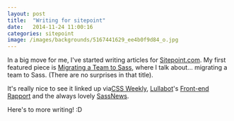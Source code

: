 ```yaml
---
layout: post
title:  "Writing for sitepoint"
date:   2014-11-24 11:00:16
categories: sitepoint
image: /images/backgrounds/5167441629_ee4b0f9d84_o.jpg
---
```


In a big move for me, I've started writing articles for <a href="http://sitepoint.com">Sitepoint.com</a>. My first featured piece is <a href="http://www.sitepoint.com/migrating-team-sass/">Migrating a Team to Sass</a>, where I talk about... migrating a team to Sass. (There are no surprises in that title).

It's really nice to see it linked up via<a href="http://css-weekly.com/issue-138/">CSS Weekly</a>, <a href="http://lullabot.com">Lullabot</a>'s <a href="http://tinyletter.com/front-end-rapport/letters/front-end-rapport-21">Front-end Rapport</a> and the always lovely <a href="http://sassnews.com">SassNews</a>.

Here's to more writing! :D
